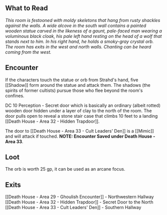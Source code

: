 ## What to Read
*This room is festooned with moldy skeletons that hang from rusty shackles against the walls. A wide alcove in the south wall contains a painted wooden statue carved in the likeness of a gaunt, pale-faced man wearing a vo­luminous black cloak, his pale left hand resting on the head of a wolf that stands next to him. In his right hand, he holds a smoky-gray crystal orb.
The room has exits in the west and north walls. Chant­ing can be heard coming from the west.*

## Encounter
If the characters touch the statue or orb from Strahd's hand, five [[Shadow]] form around the statue and attack them. The shadows (the spirits of former cultists) pursue those who flee beyond the room's confines.

DC 10 Perception - Secret door which is basically an ordinary (albeit rotted) wooden door hidden under a layer of clay to the north of the room. The door pulls open to reveal a stone stair­ case that climbs 10 feet to a landing [[Death House - Area 32 - Hidden Trapdoor]].

The door to [[Death House - Area 33 - Cult Leaders' Den]] is a [[Mimic]] and will attack if touched. 
**NOTE: Encounter Saved under Death House - Area 33**.

## Loot
The orb is worth 25 gp, it can be used as an arcane focus.

## Exits
[[Death House - Area 29 - Ghoulish Encounter]] - Northwestern Hallway
[[Death House - Area 32 - Hidden Trapdoor]] - Secret Door to the North
[[Death House - Area 33 - Cult Leaders' Den]] - Southern Hallway
